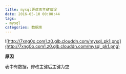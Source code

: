 ```yaml
---
title: mysql更改表主键错误
date: 2016-05-10 00:00:44
tags:
- mysql
categories: 数据库
---
```


![http://7xng0o.com1.z0.glb.clouddn.com/mysql_pk1.png](http://7xng0o.com1.z0.glb.clouddn.com/mysql_pk1.png)

**原因**

表中有数据，修改主键后主键为空
